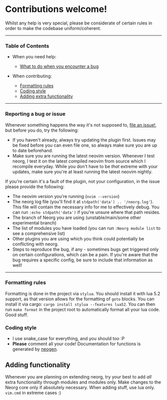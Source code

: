 # Contributions welcome!
Whilst any help is very special, please be considerate of certain rules in order to make the codebase uniform/coherent.

---
### Table of Contents

- When you need help:
  - [What to do when you encounter a bug](#reporting-a-bug-or-issue)

- When contributing:
  - [Formatting rules](#formatting-rules)
  - [Coding style](#coding-style)
  - [Adding extra functionality](#adding-functionality)
---

### Reporting a bug or issue
Whenever something happens the way it's not supposed to, [file an issue!](https://github.com/nvim-neorg/neorg/issues/new/choose), but before you do, try the following:
- If you haven't already, always try updating the plugin first. Issues may be fixed before you can even file one, so always make sure you are up to date beforehand.
- Make sure you are running the latest neovim version. Whenever I test neorg, I test it on the latest compiled neovim from source which I recompile everyday. While you don't have to be *that* extreme with your updates, make sure you're at least running the latest neovim nightly.

If you're certain it's a fault of the plugin, not your configuration, in the issue please provide the following:
- The neovim version you're running (`nvim --version`)
- The neorg log file (you'll find it at `stdpath('data') .. '/neorg.log'`). This file will contain the necessary info for me to effectively debug. 
  You can run `:echo stdpath('data')` if you're unsure where that path resides.
- The branch of Neorg you are using (unstable/main/some other experimental branch)
- The list of modules you have loaded (you can run `:Neorg module list` to see a comprehensive list)
- Other plugins you are using which you think could potentially be conflicting with neorg.
- Steps to reproduce the bug, if any - sometimes bugs get triggered only on certain configurations, which can be a pain. If you're aware that the bug requires a specific config, be sure to include that information as well!

---

### Formatting rules
Formatting is done in the project via `stylua`. You should install it with lua 5.2 support, as that
version allows for the formatting of `goto` blocks. You can install it via cargo: `cargo install stylua --features lua52`.
You can then run `make format` in the project root to automatically format all your lua code. Good stuff.
  
### Coding style
- I use snake_case for everything, and you should too :P
- **Please** comment all your code! Documentation for functions is generated by [neogen](https://github.com/danymat/neogen).

<!--### Modules
- When creating a module, add a comment up top as seen [here](/lua/neorg/modules/core/autocommands/module.lua) and [here](/lua/neorg/modules/core/keybinds/module.lua)
- Add a general description of what the module does at the top and provide a `USAGE:` block describing how to use the module
- Try to only access neorg data through functions, not through tables (e.g. don't access parts of `neorg.modules.loaded_modules` you're not supposed to - if anything only access the public fields exposed by other modules). Use the API as much as possible.
TODO: Make this reference our new "top comment" style.
-->

## Adding functionality
Whenever you are planning on extending neorg, try your best to add *all* extra functionality through modules and modules only. Make changes to the Neorg core only if absolutely necessary.
When adding stuff, use lua only. `vim.cmd` in extreme cases :)
